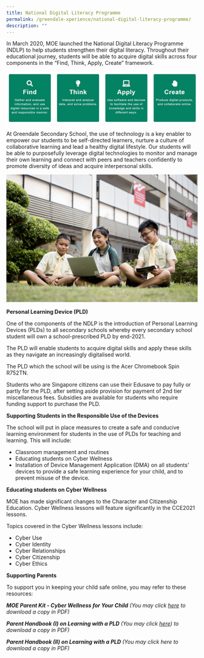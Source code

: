 ```yaml
---
title: National Digital Literacy Programme
permalink: /greendale-xperience/national-digital-literacy-programme/
description: ""
---
```

In March 2020, MOE launched the National Digital Literacy Programme (NDLP) to help students strengthen their digital literacy. Throughout their educational journey, students will be able to acquire digital skills across four components in the “Find, Think, Apply, Create” framework.


![](/images/ndlp.jpg)

At Greendale Secondary School, the use of technology is a key enabler to empower our students to be self-directed learners, nurture a culture of collaborative learning and lead a healthy digital lifestyle. Our students will be able to purposefully leverage digital technologies to monitor and manage their own learning and connect with peers and teachers confidently to promote diversity of ideas and acquire interpersonal skills.

![](/images/ndlp-2.jpg)

**Personal Learning Device (PLD)**

One of the components of the NDLP is the introduction of Personal Learning Devices (PLDs) to all secondary schools whereby every secondary school student will own a school-prescribed PLD by end-2021.

The PLD will enable students to acquire digital skills and apply these skills as they navigate an increasingly digitalised world.

The PLD which the school will be using is the Acer Chromebook Spin R752TN.

Students who are Singapore citizens can use their Edusave to pay fully or partly for the PLD, after setting aside provision for payment of 2nd tier miscellaneous fees. Subsidies are available for students who require funding support to purchase the PLD.

**Supporting Students in the Responsible Use of the Devices**

The school will put in place measures to create a safe and conducive learning environment for students in the use of PLDs for teaching and learning. This will include:

*   Classroom management and routines
*   Educating students on Cyber Wellness
*   Installation of Device Management Application (DMA) on all students’ devices to provide a safe learning experience for your child, and to prevent misuse of the device.

**Educating students on Cyber Wellness**

MOE has made significant changes to the Character and Citizenship Education. Cyber Wellness lessons will feature significantly in the CCE2021 lessons.

Topics covered in the Cyber Wellness lessons include:

*   Cyber Use
*   Cyber Identity
*   Cyber Relationships
*   Cyber Citizenship
*   Cyber Ethics

**Supporting Parents**

To support you in keeping your child safe online, you may refer to these resources:

_**MOE Parent Kit - Cyber Wellness for Your Child** 
(You may click [here](/files/cyber-wellness-for-your-child.pdf) to download a copy in PDF)_

_**Parent Handbook (I) on Learning with a PLD**
(You may click [here](/files/Parent-Handbook-I-on-Learning-with-a-PLD.pdf)) to download a copy in PDF)_

_**Parent Handbook (II) on Learning with a PLD**
(You may click here to download a copy in PDF)_
